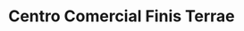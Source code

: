 ---
title: "Centro Comercial Finis Terrae"
url: /cee/centro-comercial-finis-terrae/
shop: grandes almacenes
---